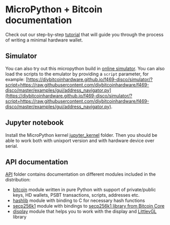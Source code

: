 # MicroPython + Bitcoin documentation

Check out our step-by-step [tutorial](./tutorial) that will guide you through the process of writing a minimal hardware wallet.

## Simulator

You can also try out this micropython build in [online simulator](https://diybitcoinhardware.com/f469-disco/simulator/). You can also load the scripts to the emulator by providing a `script` parameter, for example: [https://diybitcoinhardware.github.io/f469-disco/simulator/?script=https://raw.githubusercontent.com/diybitcoinhardware/f469-disco/master/examples/gui/address_navigator.py](https://diybitcoinhardware.github.io/f469-disco/simulator/?script=https://raw.githubusercontent.com/diybitcoinhardware/f469-disco/master/examples/gui/address_navigator.py).

## Jupyter notebook

Install the MicroPython kernel [jupyter_kernel](../jupyter_kernel) folder. 
Then you should be able to work both with unixport version and with hardware device over serial.

## API documentation

[API](./api) folder contains documentation on different modules included in the distribution:

- [bitcoin](./api/bitcoin) module written in pure Python with support of private/public keys, HD wallets, PSBT transactions, scripts, addresses etc.
- [hashlib](./api/hashlib) module with binding to C for necessary hash functions
- [secp256k1](./api/secp256k1) module with bindings to [secp256k1 library from Bitcoin Core](https://github.com/bitcoin-core/secp256k1)
- [display](./api/display) module that helps you to work with the display and [LittlevGL](https://littlevgl.com/) library
